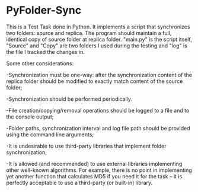 # PyFolder-Sync

This is a Test Task done in Python. It implements a script that synchronizes two folders: source and replica. The 
program should maintain a full, identical copy of source folder at replica folder.
"main.py" is the script itself, "Source" and "Copy" are two folders I used during the testing and "log" is the file I tracked the changes in.

Some other considerations:

-Synchronization must be one-way: after the synchronization content of the 
replica folder should be modified to exactly match content of the source 
folder;

-Synchronization should be performed periodically.

-File creation/copying/removal operations should be logged to a file and to the 
console output;

-Folder paths, synchronization interval and log file path should be provided 
using the command line arguments;

-It is undesirable to use third-party libraries that implement folder 
synchronization;

-It is allowed (and recommended) to use external libraries implementing other 
well-known algorithms. For example, there is no point in implementing yet 
another function that calculates MD5 if you need it for the task – it is 
perfectly acceptable to use a third-party (or built-in) library.
